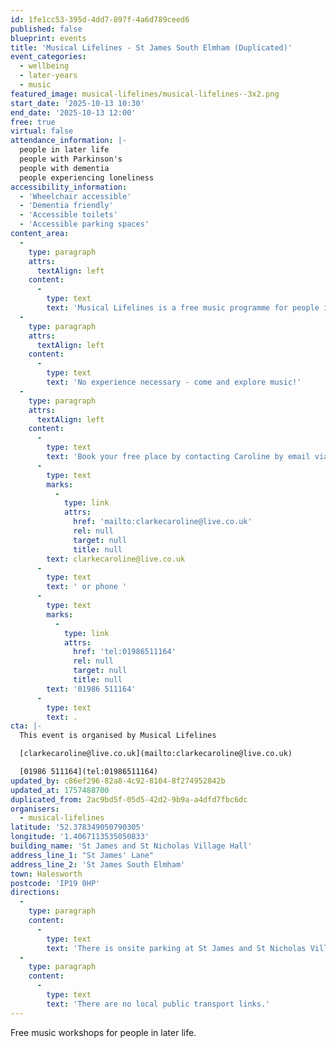 ```yaml
---
id: 1fe1cc53-395d-4dd7-897f-4a6d789ceed6
published: false
blueprint: events
title: 'Musical Lifelines - St James South Elmham (Duplicated)'
event_categories:
  - wellbeing
  - later-years
  - music
featured_image: musical-lifelines/musical-lifelines--3x2.png
start_date: '2025-10-13 10:30'
end_date: '2025-10-13 12:00'
free: true
virtual: false
attendance_information: |-
  people in later life
  people with Parkinson's
  people with dementia
  people experiencing loneliness
accessibility_information:
  - 'Wheelchair accessible'
  - 'Dementia friendly'
  - 'Accessible toilets'
  - 'Accessible parking spaces'
content_area:
  -
    type: paragraph
    attrs:
      textAlign: left
    content:
      -
        type: text
        text: 'Musical Lifelines is a free music programme for people in later life, especially those living with dementia, Parkinson’s or loneliness. Carers are welcome, too.'
  -
    type: paragraph
    attrs:
      textAlign: left
    content:
      -
        type: text
        text: 'No experience necessary - come and explore music!'
  -
    type: paragraph
    attrs:
      textAlign: left
    content:
      -
        type: text
        text: 'Book your free place by contacting Caroline by email via '
      -
        type: text
        marks:
          -
            type: link
            attrs:
              href: 'mailto:clarkecaroline@live.co.uk'
              rel: null
              target: null
              title: null
        text: clarkecaroline@live.co.uk
      -
        type: text
        text: ' or phone '
      -
        type: text
        marks:
          -
            type: link
            attrs:
              href: 'tel:01986511164'
              rel: null
              target: null
              title: null
        text: '01986 511164'
      -
        type: text
        text: .
cta: |-
  This event is organised by Musical Lifelines

  [clarkecaroline@live.co.uk](mailto:clarkecaroline@live.co.uk)

  [01986 511164](tel:01986511164)
updated_by: c86ef296-82a8-4c92-8104-8f274952842b
updated_at: 1757488700
duplicated_from: 2ac9bd5f-05d5-42d2-9b9a-a4dfd7fbc6dc
organisers:
  - musical-lifelines
latitude: '52.378349050790305'
longitude: '1.4067113535050833'
building_name: 'St James and St Nicholas Village Hall'
address_line_1: "St James' Lane"
address_line_2: 'St James South Elmham'
town: Halesworth
postcode: 'IP19 0HP'
directions:
  -
    type: paragraph
    content:
      -
        type: text
        text: 'There is onsite parking at St James and St Nicholas Village Hall. '
  -
    type: paragraph
    content:
      -
        type: text
        text: 'There are no local public transport links.'
---
```

Free music workshops for people in later life.